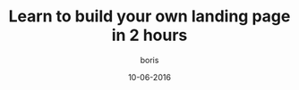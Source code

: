 ---
layout: video
title: "Learn to build your own landing page in 2 hours"
youtube_slug: "-9ZheXYOMeM"
date: 10-06-2016
author: boris
labels:
  - workshop
pushed: true
thumbnail: video-landing-page.jpg
description: Watch this workshop and explore the world of web development, where Boris Paillard, CEO at Le Wagon, will teach you to code and design your own landing page using HTML and CSS.
---